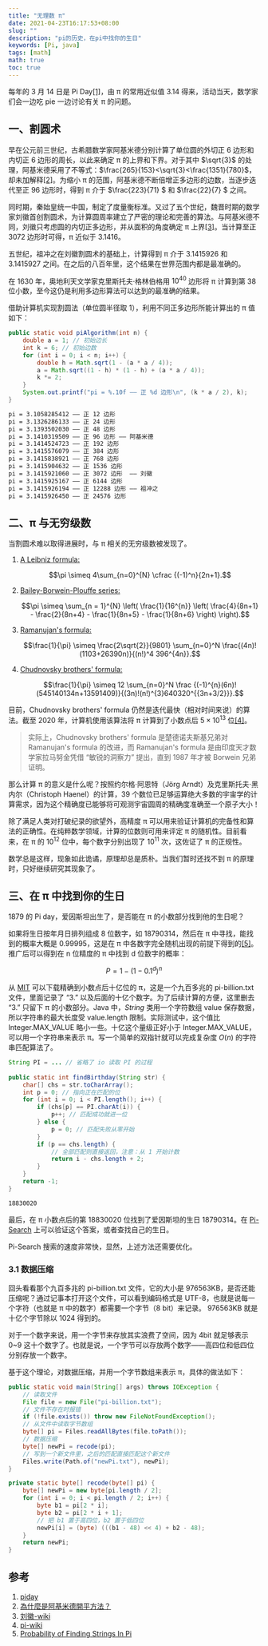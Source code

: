 ```yaml
---
title: "无理数 π"
date: 2021-04-23T16:17:53+08:00
slug: ""
description: "pi的历史，在pi中找你的生日"
keywords: [Pi, java]
tags: [math]
math: true
toc: true
---
```


每年的 3 月 14 日是 Pi Day[[1]](https://www.piday.org/)，由 π 的常用近似值 3.14 得来，活动当天，数学家们会一边吃 pie 一边讨论有关 π 的问题。

## 一、割圆术

早在公元前三世纪，古希腊数学家阿基米德分别计算了单位圆的外切正 6 边形和内切正 6 边形的周长，以此来确定 π 的上界和下界。对于其中 $\sqrt{3}$ 的处理，阿基米德采用了不等式：$\frac{265}{153}<\sqrt{3}<\frac{1351}{780}$，却未加解释[[2]](https://math.ntnu.edu.tw/~horng/letter/vol4no2f.htm)。为缩小 π 的范围，阿基米德不断倍增正多边形的边数，当逐步迭代至正 96 边形时，得到 π 介于 $\frac{223}{71} $ 和 $\frac{22}{7} $ 之间。

同时期，秦始皇统一中国，制定了度量衡标准。又过了五个世纪，魏晋时期的数学家刘徽首创割圆术，为计算圆周率建立了严密的理论和完善的算法。与阿基米德不同，刘徽只考虑圆的内切正多边形，并从面积的角度确定 π 上界[[3]](https://zh.wikipedia.org/wiki/%E5%89%B2%E5%9C%86%E6%9C%AF_(%E5%88%98%E5%BE%BD)#%E5%9C%86%E5%91%A8%E7%8E%87%E6%8D%B7%E6%B3%95)。当计算至正 3072 边形时可得，π 近似于 3.1416。

五世纪，祖冲之在刘徽割圆术的基础上，计算得到 π 介于 3.1415926 和 3.1415927 之间。在之后的八百年里，这个结果在世界范围内都是最准确的。

在 1630 年，奥地利天文学家克里斯托夫·格林伯格用 $10^{40}$ 边形将 π 计算到第 38 位小数，至今这仍是利用多边形算法可以达到的最准确的结果。

借助计算机实现割圆法（单位圆半径取 1），利用不同正多边形所能计算出的 π 值如下：

```java
public static void piAlgorithm(int n) {
    double a = 1; // 初始边长
    int k = 6; // 初始边数
    for (int i = 0; i < n; i++) {
        double h = Math.sqrt(1 - (a * a / 4));
        a = Math.sqrt((1 - h) * (1 - h) + (a * a / 4));
        k *= 2;
    }
    System.out.printf("pi = %.10f —— 正 %d 边形\n", (k * a / 2), k);
}
```

 ```txt
pi = 3.1058285412 —— 正 12 边形
pi = 3.1326286133 —— 正 24 边形
pi = 3.1393502030 —— 正 48 边形
pi = 3.1410319509 —— 正 96 边形 —— 阿基米德
pi = 3.1414524723 —— 正 192 边形
pi = 3.1415576079 —— 正 384 边形
pi = 3.1415838921 —— 正 768 边形
pi = 3.1415904632 —— 正 1536 边形
pi = 3.1415921060 —— 正 3072 边形  —— 刘徽
pi = 3.1415925167 —— 正 6144 边形
pi = 3.1415926194 —— 正 12288 边形 —— 祖冲之
pi = 3.1415926450 —— 正 24576 边形
 ```

## 二、π 与无穷级数

当割圆术难以取得进展时，与 π 相关的无穷级数被发现了。

1. [A Leibniz formula:](https://en.wikipedia.org/wiki/Leibniz_formula_for_pi)

   $$\pi \simeq 4\sum_{n=0}^{N} \cfrac {(-1)^n}{2n+1}.$$

2. [Bailey-Borwein-Plouffe series:](https://en.wikipedia.org/wiki/Bailey–Borwein–Plouffe_formula)

   $$\pi \simeq \sum_{n = 1}^{N} \left( \frac{1}{16^{n}} \left( \frac{4}{8n+1} - \frac{2}{8n+4} - \frac{1}{8n+5} - \frac{1}{8n+6} \right) \right).$$

3. [Ramanujan's formula:](https://en.wikipedia.org/wiki/Approximations_of_π#Efficient_methods)

   $$\frac{1}{\pi} \simeq \frac{2\sqrt{2}}{9801} \sum_{n=0}^N \frac{(4n)!(1103+26390n)}{(n!)^4 396^{4n}}.$$

4. [Chudnovsky brothers' formula:](https://en.wikipedia.org/wiki/Chudnovsky_algorithm)

   $$\frac{1}{\pi} \simeq 12 \sum_{n=0}^N \frac {(-1)^{n}(6n)!(545140134n+13591409)}{(3n)!(n!)^{3}640320^{{3n+3/2}}}.$$

目前，Chudnovsky brothers' formula 仍然是迭代最快（相对时间来说）的算法。截至 2020 年，计算机使用该算法将 π 计算到了小数点后 $5\times 10^{13}$ 位[[4]](https://www.wikiwand.com/en/Approximations_of_%CF%80#/overview)。

> 实际上，Chudnovsky brothers' formula 是楚德诺夫斯基兄弟对 Ramanujan's formula 的改进，而 Ramanujan's formula 是由印度天才数学家拉马努金凭借 “敏锐的洞察力” 提出，直到 1987 年才被 Borwein 兄弟证明。

那么计算 π 的意义是什么呢？按照约尔格·阿恩特（Jörg Arndt）及克里斯托夫·黑内尔（Christoph Haenel）的计算，39 个数位已足够运算绝大多数的宇宙学的计算需求，因为这个精确度已能够将可观测宇宙圆周的精确度准确至一个原子大小！

除了满足人类对打破纪录的欲望外，高精度 π 可以用来验证计算机的完备性和算法的正确性。在纯粹数学领域，计算的位数则可用来评定 π 的随机性。目前看来，在 π 的 $10^{12}$ 位中，每个数字分别出现了 $10^{11}$ 次，这佐证了 π 的正规性。

数学总是这样，现象如此诡谲，原理却总是质朴。当我们暂时还找不到 π 的原理时，只好继续研究其现象了。

## 三、在 π 中找到你的生日

1879 的 Pi day，爱因斯坦出生了，是否能在 π 的小数部分找到他的生日呢？

如果将生日按年月日排列组成 8 位数字，如 18790314，然后在 π 中寻找，能找到的概率大概是 0.99995，这是在 π 中各数字完全随机出现的前提下得到的[[5]](https://www.angio.net/pi/whynotpi.html)。推广后可以得到在 n 位精度的 π 中找到 d 位数字的概率：

$$P  =  1- \left ( 1-0.1^{d}  \right )^{n}  $$

从 [MIT](https://stuff.mit.edu/afs/sipb/contrib/pi/) 可以下载精确到小数点后十亿位的 π，这是一个九百多兆的 pi-billion.txt 文件，里面记录了 “3.” 以及后面的十亿个数字。为了后续计算的方便，这里删去 “3.” 只留下 π 的小数部分。Java 中，*String* 类用一个字符数组 value 保存数据，所以字符串的最大长度受 value.length 限制。实际测试中，这个值比 Integer.MAX_VALUE 略小一些。十亿这个量级正好小于 Integer.MAX_VALUE，可以用一个字符串来表示 π。写一个简单的双指针就可以完成复杂度 $O(n)$ 的字符串匹配算法了。

```java
String PI = ... // 省略了 io 读取 PI 的过程
    
public static int findBirthday(String str) {
    char[] chs = str.toCharArray();
    int p = 0; // 指向正在匹配的位
    for (int i = 0; i < PI.length(); i++) {
        if (chs[p] == PI.charAt(i)) {
            p++; // 匹配成功就进一位
        } else {
            p = 0; // 匹配失败从零开始
        }
        if (p == chs.length) {
            // 全部匹配则直接返回，注意：从 1 开始计数
            return i - chs.length + 2;
        }
    }
    return -1;
}
```

```txt
18830020
```

最后，在 π 小数点后的第 18830020 位找到了爱因斯坦的生日 18790314。在 [Pi-Search](https://www.angio.net/pi/piquery.html) 上可以验证这个答案，或者查找自己的生日。

Pi-Search 搜索的速度非常快，显然，上述方法还需要优化。

### 3.1 数据压缩

 回头看看那个九百多兆的 pi-billion.txt 文件，它的大小是 976563KB，是否还能压缩呢？通过记事本打开这个文件，可以看到编码格式是 UTF-8，也就是说每一个字符（也就是 π 中的数字）都需要一个字节（8 bit）来记录。 976563KB 就是十亿个字节除以 1024 得到的。

对于一个数字来说，用一个字节来存放其实浪费了空间，因为 4bit 就足够表示 0~9 这十个数字了。也就是说，一个字节可以存放两个数字——高四位和低四位分别存放一个数字。

基于这个理论，对数据压缩，并用一个字节数组来表示 π，具体的做法如下：

```java
public static void main(String[] args) throws IOException {
    // 读取文件
    File file = new File("pi-billion.txt");
    // 文件不存在时报错
    if (!file.exists()) throw new FileNotFoundException();
    // 从文件中读取字节数组
    byte[] pi = Files.readAllBytes(file.toPath());
    // 数据压缩
    byte[] newPi = recode(pi);
    // 写到一个新文件里，之后的匹配直接匹配这个新文件
    Files.write(Path.of("newPi.txt"), newPi);
}

private static byte[] recode(byte[] pi) {
    byte[] newPi = new byte[pi.length / 2];
    for (int i = 0; i < pi.length / 2; i++) {
        byte b1 = pi[2 * i];
        byte b2 = pi[2 * i + 1];
        // 把 b1 置于高四位，b2 置于低四位
        newPi[i] = (byte) (((b1 - 48) << 4) + b2 - 48);
    }
    return newPi;
}
```



## 参考

1. [piday](https://www.piday.org/)
2. [為什麼是阿基米德開平方法？](https://math.ntnu.edu.tw/~horng/letter/vol4no2f.htm)
3. [刘徽-wiki](https://zh.wikipedia.org/wiki/%E5%89%B2%E5%9C%86%E6%9C%AF_(%E5%88%98%E5%BE%BD)#%E5%9C%86%E5%91%A8%E7%8E%87%E6%8D%B7%E6%B3%95)
4. [pi-wiki](https://www.wikiwand.com/en/Approximations_of_%CF%80#/overview)
5. [Probability of Finding Strings In Pi](https://www.angio.net/pi/whynotpi.html)

